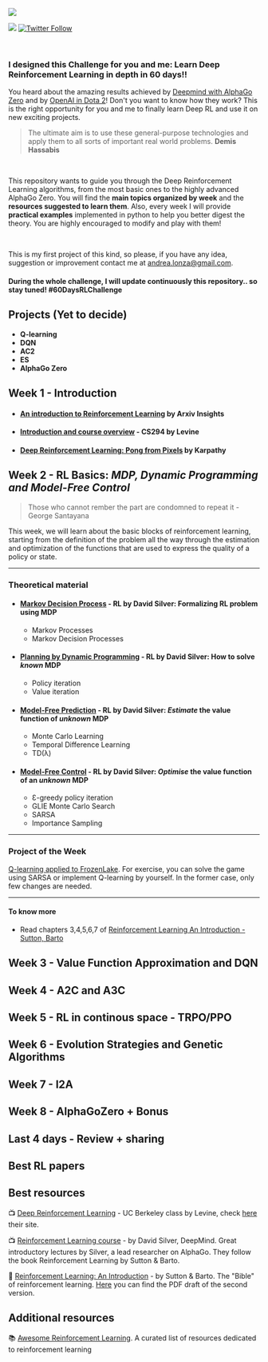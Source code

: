 
![](images/logo5.png)

![](https://img.shields.io/badge/Uploading-12%25-blue.svg)  [![Twitter Follow](https://img.shields.io/twitter/follow/espadrine.svg?style=social&label=Follow)](https://twitter.com/andri27_it)

<br>

### I designed this Challenge for you and me: Learn Deep Reinforcement Learning in depth in 60 days!!

You heard about the amazing results achieved by [Deepmind with AlphaGo Zero](https://www.youtube.com/watch?time_continue=24&v=tXlM99xPQC8) and by [OpenAI in Dota 2](https://www.youtube.com/watch?v=l92J1UvHf6M)! Don't you want to know how they work?
This is the right opportunity for you and me to finally learn Deep RL and use it on new exciting projects.

> The ultimate aim is to use these general-purpose technologies and apply them to all sorts of important real world problems. 
> **Demis Hassabis**
<br>

This repository wants to guide you through the Deep Reinforcement Learning algorithms, from the most basic ones to the highly advanced AlphaGo Zero. You will find the **main topics organized by week** and the **resources suggested to learn them**. Also, every week I will provide **practical examples** implemented in python to help you better digest the theory. You are highly encouraged to modify and play with them!

<br>

This is my first project of this kind, so please, if you have any idea, suggestion or improvement contact me at andrea.lonza@gmail.com.


#### During the whole challenge, I will update continuously this repository.. **so stay tuned**! #60DaysRLChallenge


## Projects (Yet to decide)
 - **Q-learning**
 - **DQN**
 - **AC2**
 - **ES**
 - **AlphaGo Zero**

## Week 1 - Introduction

 - #### [An introduction to Reinforcement Learning](https://www.youtube.com/watch?v=JgvyzIkgxF0) by Arxiv Insights
 - #### [Introduction and course overview](https://www.youtube.com/watch?v=Q4kF8sfggoI&index=1&list=PLkFD6_40KJIznC9CDbVTjAF2oyt8_VAe3) - CS294 by Levine
 - #### [Deep Reinforcement Learning: Pong from Pixels](http://karpathy.github.io/2016/05/31/rl/) by Karpathy

## Week 2 - RL Basics: *MDP, Dynamic Programming and Model-Free Control*

> Those who cannot rember the part are condomned to repeat it - George Santayana 


This week, we will learn about the basic blocks of reinforcement learning, starting from the definition of the problem all the way through the estimation and optimization of the functions that are used to express the quality of a policy or state.

----

### Theoretical material

 - #### [Markov Decision Process](https://www.youtube.com/watch?v=lfHX2hHRMVQ&list=PLzuuYNsE1EZAXYR4FJ75jcJseBmo4KQ9-&index=2) - RL by David Silver: Formalizing RL problem using MDP
   - Markov Processes
   - Markov Decision Processes

 - #### [Planning by Dynamic Programming](https://www.youtube.com/watch?v=Nd1-UUMVfz4&list=PLzuuYNsE1EZAXYR4FJ75jcJseBmo4KQ9-&index=3) - RL by David Silver: How to solve *known* MDP 
   - Policy iteration
   - Value iteration

 - #### [Model-Free Prediction](https://www.youtube.com/watch?v=PnHCvfgC_ZA&index=4&list=PLzuuYNsE1EZAXYR4FJ75jcJseBmo4KQ9-) - RL by David Silver: *Estimate* the value function of *unknown* MDP
   - Monte Carlo Learning
   - Temporal Difference Learning
   - TD(λ)

 - #### [Model-Free Control](https://www.youtube.com/watch?v=0g4j2k_Ggc4&list=PLzuuYNsE1EZAXYR4FJ75jcJseBmo4KQ9-&index=5) - RL by David Silver: *Optimise* the value function of an *unknown* MDP
   - Ɛ-greedy policy iteration
   - GLIE Monte Carlo Search
   - SARSA
   - Importance Sampling

----

### Project of the Week

[Q-learning applied to FrozenLake](Week2/frozenlake_Qlearning.ipynb). For exercise, you can solve the game using SARSA or implement Q-learning by yourself. In the former case, only few changes are needed. 

----

#### To know more
- Read chapters 3,4,5,6,7 of [Reinforcement Learning An Introduction - Sutton, Barto](https://web.stanford.edu/class/psych209/Readings/SuttonBartoIPRLBook2ndEd.pdf)


## Week 3 - Value Function Approximation and DQN

## Week 4 - A2C and A3C

## Week 5 - RL in continous space - TRPO/PPO

## Week 6 - Evolution Strategies and Genetic Algorithms

## Week 7 - I2A

## Week 8 - AlphaGoZero + Bonus

## Last 4 days - Review + sharing


## Best RL papers

## Best resources

:tv: [Deep Reinforcement Learning](https://www.youtube.com/playlist?list=PLkFD6_40KJIznC9CDbVTjAF2oyt8_VAe3) - UC Berkeley class by Levine, check [here](http://rail.eecs.berkeley.edu/deeprlcourse/) their site.

:tv: [Reinforcement Learning course](https://www.youtube.com/watch?v=2pWv7GOvuf0&list=PLqYmG7hTraZDM-OYHWgPebj2MfCFzFObQ) - by David Silver, DeepMind. Great introductory lectures by Silver, a lead researcher on AlphaGo. They follow the book Reinforcement Learning by Sutton & Barto.

:notebook: [Reinforcement Learning: An Introduction](https://www.amazon.com/Reinforcement-Learning-Introduction-Adaptive-Computation/dp/0262193981/ref=sr_1_2?s=books&ie=UTF8&qid=1535898372&sr=1-2&keywords=reinforcement+learning+sutton) - by Sutton & Barto. The "Bible" of reinforcement learning. [Here](https://web.stanford.edu/class/psych209/Readings/SuttonBartoIPRLBook2ndEd.pdf) you can find the PDF draft of the second version.


## Additional resources 

:books: [Awesome Reinforcement Learning](https://github.com/aikorea/awesome-rl). A curated list of resources dedicated to reinforcement learning
